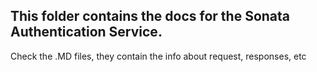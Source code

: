 ## This folder contains the docs for the Sonata Authentication Service.

Check the .MD files, they contain the info about request, responses, etc
